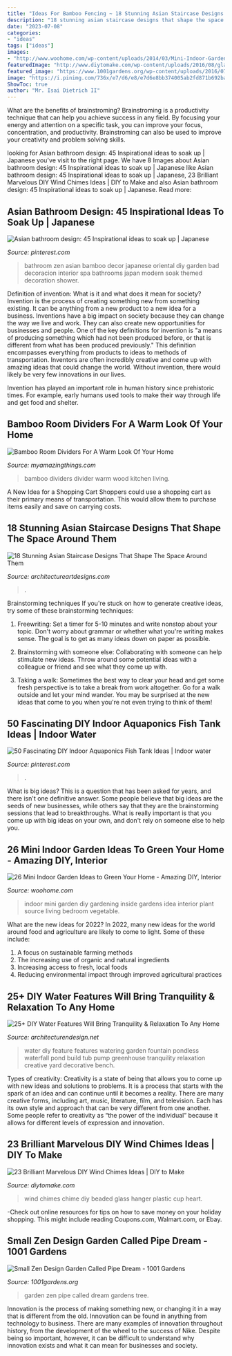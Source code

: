 ```yaml
---
title: "Ideas For Bamboo Fencing ~ 18 Stunning Asian Staircase Designs That Shape The Space Around Them"
description: "18 stunning asian staircase designs that shape the space around them"
date: "2023-07-08"
categories:
- "ideas"
tags: ["ideas"]
images:
- "http://www.woohome.com/wp-content/uploads/2014/03/Mini-Indoor-Gardening-25.jpg"
featuredImage: "http://www.diytomake.com/wp-content/uploads/2016/08/glass-beaded-wind-chime.jpg"
featured_image: "https://www.1001gardens.org/wp-content/uploads/2016/07/1001gardens.org-small-zen-design-garden-called-pipe-dream6-728x1091.jpg"
image: "https://i.pinimg.com/736x/e7/d6/e8/e7d6e8bb374005ab2fd871b692ba9cc3.jpg"
ShowToc: true
author: "Mr. Isai Dietrich II"
---
```



What are the benefits of brainstroming?
Brainstroming is a productivity technique that can help you achieve success in any field. By focusing your energy and attention on a specific task, you can improve your focus, concentration, and productivity. Brainstroming can also be used to improve your creativity and problem solving skills.

	

		
looking for Asian bathroom design: 45 Inspirational ideas to soak up | Japanese you've visit to the right page. We have 8 Images about Asian bathroom design: 45 Inspirational ideas to soak up | Japanese like Asian bathroom design: 45 Inspirational ideas to soak up | Japanese, 23 Brilliant Marvelous DIY Wind Chimes Ideas | DIY to Make and also Asian bathroom design: 45 Inspirational ideas to soak up | Japanese. Read more:
		
    
## Asian Bathroom Design: 45 Inspirational Ideas To Soak Up | Japanese

<img loading=lazy src="https://i.pinimg.com/736x/a3/dc/13/a3dc13edaa35375d29d1e93d824766ec--asian-bathroom-zen-bathroom.jpg" onerror="this.onerror=null;this.src='https://tse1.mm.bing.net/th?id=OIP.QpeEHRfEHvqcfXQUp2sDPAHaLG&amp;pid=15.1';" alt="Asian bathroom design: 45 Inspirational ideas to soak up | Japanese">

_Source: pinterest.com_

>bathroom zen asian bamboo decor japanese oriental diy garden bad decoracion interior spa bathrooms japan modern soak themed decoration shower. 

	

Definition of invention: What is it and what does it mean for society?
Invention is the process of creating something new from something existing. It can be anything from a new product to a new idea for a business. Inventions have a big impact on society because they can change the way we live and work. They can also create new opportunities for businesses and people.
One of the key definitions for invention is "a means of producing something which had not been produced before, or that is different from what has been produced previously." This definition encompasses everything from products to ideas to methods of transportation. Inventors are often incredibly creative and come up with amazing ideas that could change the world. Without invention, there would likely be very few innovations in our lives.

Invention has played an important role in human history since prehistoric times. For example, early humans used tools to make their way through life and get food and shelter.

    
## Bamboo Room Dividers For A Warm Look Of Your Home

<img loading=lazy src="http://myamazingthings.com/wp-content/uploads/2017/02/room-divider-669x1024.jpg" onerror="this.onerror=null;this.src='https://tse1.mm.bing.net/th?id=OIP.SlNmQngnS-yNQdHbgAzoSAHaLV&amp;pid=15.1';" alt="Bamboo Room Dividers For A Warm Look Of Your Home">

_Source: myamazingthings.com_

>bamboo dividers divider warm wood kitchen living. 

	

A New Idea for a Shopping Cart
Shoppers could use a shopping cart as their primary means of transportation. This would allow them to purchase items easily and save on carrying costs.

    
## 18 Stunning Asian Staircase Designs That Shape The Space Around Them

<img loading=lazy src="https://www.architectureartdesigns.com/wp-content/uploads/2017/11/18-Stunning-Asian-Staircase-Designs-That-Shape-The-Space-Around-Them-10-630x881.jpg" onerror="this.onerror=null;this.src='https://tse3.mm.bing.net/th?id=OIP.Qi1vKL4oDBh1QE2Kw5VN_QHaKW&amp;pid=15.1';" alt="18 Stunning Asian Staircase Designs That Shape The Space Around Them">

_Source: architectureartdesigns.com_

>. 

	

Brainstorming techniques
If you're stuck on how to generate creative ideas, try some of these brainstorming techniques:
1. Freewriting: Set a timer for 5-10 minutes and write nonstop about your topic. Don't worry about grammar or whether what you're writing makes sense. The goal is to get as many ideas down on paper as possible.

2. Brainstorming with someone else: Collaborating with someone can help stimulate new ideas. Throw around some potential ideas with a colleague or friend and see what they come up with.

3. Taking a walk: Sometimes the best way to clear your head and get some fresh perspective is to take a break from work altogether. Go for a walk outside and let your mind wander. You may be surprised at the new ideas that come to you when you're not even trying to think of them!

    
## 50 Fascinating DIY Indoor Aquaponics Fish Tank Ideas | Indoor Water

<img loading=lazy src="https://i.pinimg.com/736x/e7/d6/e8/e7d6e8bb374005ab2fd871b692ba9cc3.jpg" onerror="this.onerror=null;this.src='https://tse2.mm.bing.net/th?id=OIP.7aOwNB6qJN200dBkjOoAngHaK5&amp;pid=15.1';" alt="50 Fascinating DIY Indoor Aquaponics Fish Tank Ideas | Indoor water">

_Source: pinterest.com_

>. 

	

What is big ideas?
This is a question that has been asked for years, and there isn't one definitive answer. Some people believe that big ideas are the seeds of new businesses, while others say that they are the brainstorming sessions that lead to breakthroughs. What is really important is that you come up with big ideas on your own, and don't rely on someone else to help you.

    
## 26 Mini Indoor Garden Ideas To Green Your Home - Amazing DIY, Interior

<img loading=lazy src="http://www.woohome.com/wp-content/uploads/2014/03/Mini-Indoor-Gardening-25.jpg" onerror="this.onerror=null;this.src='https://tse4.mm.bing.net/th?id=OIP.nZIcHyFdWDpxEEyhYzniHwHaPd&amp;pid=15.1';" alt="26 Mini Indoor Garden Ideas to Green Your Home - Amazing DIY, Interior">

_Source: woohome.com_

>indoor mini garden diy gardening inside gardens idea interior plant source living bedroom vegetable. 

	

What are the new ideas for 2022?
In 2022, many new ideas for the world around food and agriculture are likely to come to light. Some of these include: 
1. A focus on sustainable farming methods 
2. The increasing use of organic and natural ingredients 
3. Increasing access to fresh, local foods 
4. Reducing environmental impact through improved agricultural practices 

    
## 25+ DIY Water Features Will Bring Tranquility &amp; Relaxation To Any Home

<img loading=lazy src="http://cdn.architecturendesign.net/wp-content/uploads/2015/07/AD-DIY-Water-Feature-Ideas-14.jpg" onerror="this.onerror=null;this.src='https://tse4.mm.bing.net/th?id=OIP.17nUOVpTaFwAZJmI-Je7QQHaKn&amp;pid=15.1';" alt="25+ DIY Water Features Will Bring Tranquility &amp; Relaxation To Any Home">

_Source: architecturendesign.net_

>water diy feature features watering garden fountain pondless waterfall pond build tub pump greenhouse tranquility relaxation creative yard decorative bench. 

	

Types of creativity:
Creativity is a state of being that allows you to come up with new ideas and solutions to problems. It is a process that starts with the spark of an idea and can continue until it becomes a reality. There are many creative forms, including art, music, literature, film, and television. Each has its own style and approach that can be very different from one another. Some people refer to creativity as “the power of the individual” because it allows for different levels of expression and innovation.

    
## 23 Brilliant Marvelous DIY Wind Chimes Ideas | DIY To Make

<img loading=lazy src="http://www.diytomake.com/wp-content/uploads/2016/08/glass-beaded-wind-chime.jpg" onerror="this.onerror=null;this.src='https://tse4.mm.bing.net/th?id=OIP.zippfTOwaxLPLJPIPO8eBQHaPL&amp;pid=15.1';" alt="23 Brilliant Marvelous DIY Wind Chimes Ideas | DIY to Make">

_Source: diytomake.com_

>wind chimes chime diy beaded glass hanger plastic cup heart. 

	

-Check out online resources for tips on how to save money on your holiday shopping. This might include reading Coupons.com, Walmart.com, or Ebay.

    
## Small Zen Design Garden Called Pipe Dream - 1001 Gardens

<img loading=lazy src="https://www.1001gardens.org/wp-content/uploads/2016/07/1001gardens.org-small-zen-design-garden-called-pipe-dream6-728x1091.jpg" onerror="this.onerror=null;this.src='https://tse2.mm.bing.net/th?id=OIP.0QhJ8USdfIKUwxCMPifU8QHaLG&amp;pid=15.1';" alt="Small Zen Design Garden Called Pipe Dream - 1001 Gardens">

_Source: 1001gardens.org_

>garden zen pipe called dream gardens tree. 

	

Innovation is the process of making something new, or changing it in a way that is different from the old. Innovation can be found in anything from technology to business. There are many examples of innovation throughout history, from the development of the wheel to the success of Nike. Despite being so important, however, it can be difficult to understand why innovation exists and what it can mean for businesses and society.

